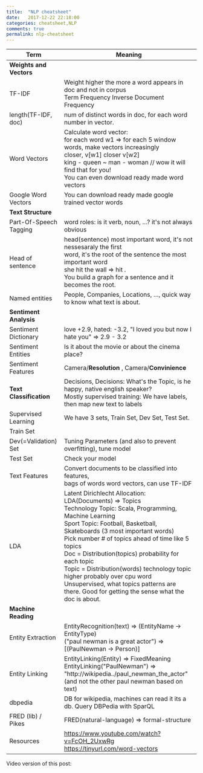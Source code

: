 ```yaml
---
title:  "NLP cheatsheet"
date:   2017-12-22 22:18:00
categories: cheatsheet,NLP
comments: true
permalink: nlp-cheatsheet
---
```


| Term                    | Meaning                                  |
| ----------------------- | ---------------------------------------- |
| **Weights and Vectors** |                                          |
| TF-IDF                  | Weight higher the more a word appears in doc and not in corpus<br />Term Frequency Inverse Document Frequency |
| length(TF-IDF, doc)     | num of distinct words in doc, for each word number in vector. |
| Word Vectors            | Calculate word vector:<br/>for each word w1 => for each 5 window words, make vectors increasingly<br />closer, v[w1] closer v[w2]<br />king - queen ~ man - woman // wow it will find that for you!<br />You can even download ready made word vectors |
| Google Word Vectors     | You can download ready made google trained vector words |
| **Text Structure**      |                                          |
| Part-Of-Speech Tagging  | word roles: is it verb, noun, …? it's not always obvious |
| Head of sentence        | head(sentence) most important word, it's not nessesaraly the first<br />word, it's the root of the sentence the most important word<br />she hit the wall => hit .<br />You build a graph for a sentence and it becomes the root. |
| Named entities          | People, Companies, Locations, …, quick way to know what text is about. |
| **Sentiment Analysis**  |                                          |
| Sentiment Dictionary    | love +2.9, hated: -3.2, "I loved you but now I hate you" =>  2.9 - 3.2 |
| Sentiment Entities      | Is it about the movie or about the cinema place? |
| Sentiment Features      | Camera/**Resolution** , Camera/**Convinience** |
| **Text Classification** | Decisions, Decisions: What's the Topic, is he happy, native english speaker?<br />Mostly supervised training: We have labels, then map new text to labels |
| Supervised Learning     | We have 3 sets, Train Set, Dev Set, Test Set. |
| Train Set               |                                          |
| Dev(=Validation) Set    | Tuning Parameters (and also to prevent overfitting), tune model |
| Test Set                | Check your model                         |
| Text Features           | Convert documents to be classified into features, <br />bags of words word vectors, can use TF-IDF |
| LDA                     | Latent Dirichlecht Allocation: LDA(Documents) => Topics<br />Technology Topic: Scala, Programming, Machine Learning  <br />Sport Topic: Football, Basketball, Skateboards (3 most important words)<br />Pick number # of topics ahead of time like 5 topics<br />Doc = Distribution(topics) probability for each topic<br />Topic = Distribution(words) technology topic higher probably over cpu word<br />Unsupervised, what topics patterns are there.  Good for getting the sense what the doc is about. |
| **Machine Reading**     |                                          |
| Entity Extraction       | EntityRecognition(text) => (EntityName -> EntityType)<br />("paul newman is a great actor") => [(PaulNewman -> Person)] |
| Entity Linking          | EntityLinking(Entity) => FixedMeaning<br />EntityLinking("PaulNewman") => "http://wikipedia../paul_newman_the_actor"<br />(and not the other paul newman based on text) |
| dbpedia                 | DB for wikipedia, machines can read it its a db.  Query DBPedia with SparQL |
| FRED (lib) / Pikes      | FRED(natural-language) => formal-structure |
| Resources               | https://www.youtube.com/watch?v=FcOH_2UxwRg<br />https://tinyurl.com/word-vectors |

Video version of this post: 